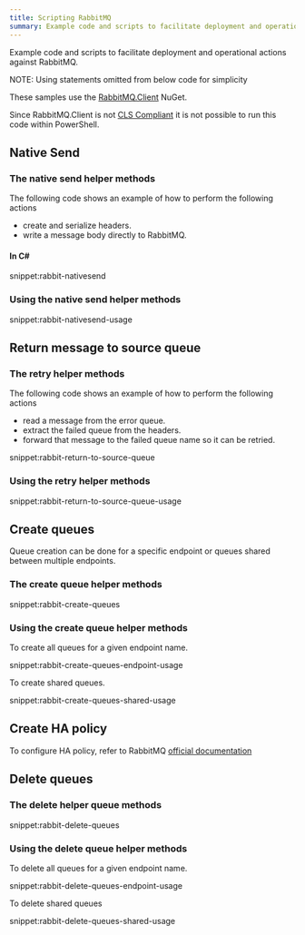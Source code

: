 ```yaml
---
title: Scripting RabbitMQ
summary: Example code and scripts to facilitate deployment and operational actions against RabbitMQ.
---
```


Example code and scripts to facilitate deployment and operational actions against RabbitMQ.

NOTE: Using statements omitted from below code for simplicity

These samples use the [RabbitMQ.Client](https://www.nuget.org/packages/RabbitMQ.Client/) NuGet.

Since RabbitMQ.Client is not [CLS Compliant](https://msdn.microsoft.com/en-us/library/system.clscompliantattribute.aspx) it is not possible to run this code within PowerShell.


## Native Send


### The native send helper methods

The following code shows an example of how to perform the following actions

 * create and serialize headers.
 * write a message body directly to RabbitMQ.


#### In C&#35;

snippet:rabbit-nativesend


### Using the native send helper methods

snippet:rabbit-nativesend-usage


## Return message to source queue


### The retry helper methods

The following code shows an example of how to perform the following actions

 * read a message from the error queue.
 * extract the failed queue from the headers.
 * forward that message to the failed queue name so it can be retried.

snippet:rabbit-return-to-source-queue


### Using the retry helper methods

snippet:rabbit-return-to-source-queue-usage


## Create queues

Queue creation can be done for a specific endpoint or queues shared between multiple endpoints.


### The create queue helper methods

snippet:rabbit-create-queues


### Using the create queue helper methods

To create all queues for a given endpoint name.

snippet:rabbit-create-queues-endpoint-usage

To create shared queues.

snippet:rabbit-create-queues-shared-usage

## Create HA policy

To configure HA policy, refer to RabbitMQ [official documentation](https://www.rabbitmq.com/ha.html)

## Delete queues


### The delete helper queue methods

snippet:rabbit-delete-queues


### Using the delete queue helper methods

To delete all queues for a given endpoint name.

snippet:rabbit-delete-queues-endpoint-usage

To delete shared queues

snippet:rabbit-delete-queues-shared-usage
